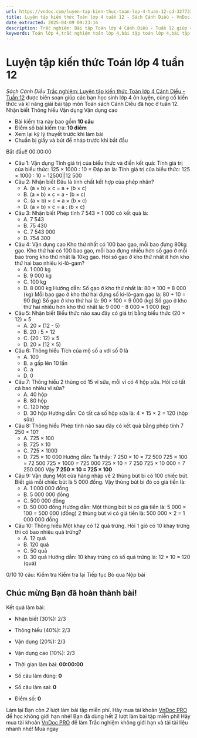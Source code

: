 ```yaml
---
url: https://vndoc.com/luyen-tap-kien-thuc-toan-lop-4-tuan-12-cd-327733
title: Luyện tập kiến thức Toán lớp 4 tuần 12 - Sách Cánh Diều - VnDoc.com
date_extracted: 2025-04-09 09:23:16
description: Trắc nghiệm: Bài tập Toán lớp 4 Cánh Diều - Tuần 12 giúp các em ôn tập kiến thức và luyện giải các dạng bài tập đã học trong tuần 12.
keywords: Toán lớp 4,trắc nghiệm toán lớp 4,bài tập toán lớp 4,bài tập cuối tuần toán lớp 4,bài tập cuối tuần toán 4 sách cánh diều,bài tập cuối tuần môn Toán lớp 4 cánh diều tuần 12,bài tập tuần 4 môn toán lớp 4 cánh diều,đề kiểm tra cuối tuần 12 môn toán lớp 4 cánh diều,bài tập cuối tuần toán 4 cánh diều tuần 12,trắc nghiệm toán 4 tuần 12
---
```


# Luyện tập kiến thức Toán lớp 4 tuần 12
 _Sách Cánh Diều_
[Trắc nghiệm: Luyện tập kiến thức Toán lớp 4 Cánh Diều - Tuần 12](<https://vndoc.com/luyen-tap-kien-thuc-toan-lop-4-tuan-12-cd-327733>) được biên soạn giúp các bạn học sinh lớp 4 ôn luyện, củng cố kiến thức và kĩ năng giải bài tập môn Toán sách Cánh Diều đã học ở tuần 12.
Nhận biết Thông hiểu Vận dụng Vận dụng cao
  * Bài kiểm tra này bao gồm **10 câu**
  * Điểm số bài kiểm tra: **10 điểm**
  * Xem lại kỹ lý thuyết trước khi làm bài
  * Chuẩn bị giấy và bút để nháp trước khi bắt đầu

Bắt đầu\!\!
00:00:00
  * Câu 1:  Vận dụng
Tính giá trị của biểu thức và điền kết quả:
Tính giá trị của biểu thức: 125 × 1000 : 10 = 
Đáp án là:
Tính giá trị của biểu thức: 125 × 1000 : 10 = 12500||12 500
  * Câu 2:  Nhận biết
Đâu là tính chất kết hợp của phép nhân?
    * A. \(a × b\) × c = a + \(b × c\) 
    * B. \(a × b\) × c = a - \(b × c\) 
    * C. \(a × b\) × c = a × \(b × c\) 
    * D. \(a × b\) × c = a : \(b × c\) 
  * Câu 3:  Nhận biết
Phép tính 7 543 × 1 000 có kết quả là:
    * A. 7 543 
    * B. 75 430 
    * C. 7 543 000 
    * D. 754 300 
  * Câu 4:  Vận dụng cao
Kho thứ nhất có 100 bao gạo, mỗi bao đựng 80kg gạo. Kho thứ hai có 100 bao gạo, mỗi bao đựng nhiều hơn số gạo ở mỗi bao trong kho thứ nhất là 10kg gạo. Hỏi số gạo ở kho thứ nhất ít hơn kho thứ hai bao nhiêu ki-lô-gam? 
    * A. 1 000 kg 
    * B. 9 000 kg 
    * C. 100 kg 
    * D. 8 000 kg 
Hướng dẫn: 
Số gạo ở kho thứ nhất là: 80 × 100 = 8 000 \(kg\)
Mỗi bao gạo ở kho thứ hai đựng số ki-lô-gam gạo là: 80 + 10 = 90 \(kg\)
Số gạo ở kho thứ hai là: 90 × 100 = 9 000 \(kg\)
Số gạo ở kho thứ hai nhiều hơn kho thứ nhất là: 9 000 - 8 000 = 1 000 \(kg\)
  * Câu 5:  Nhận biết
Biểu thức nào sau đây có giá trị bằng biểu thức \(20 × 12\) × 5
    * A. 20 × \(12 - 5\) 
    * B. 20 : 5 × 12 
    * C. \(20 : 12\) × 5 
    * D. 20 × \(12 × 5\) 
  * Câu 6:  Thông hiểu
Tích của mộ số a với số 0 là
    * A. 100 
    * B. a gấp lên 10 lần 
    * C. a 
    * D. 0 
  * Câu 7:  Thông hiểu
2 thùng có 15 vỉ sữa, mỗi vỉ có 4 hộp sữa. Hỏi có tất cả bao nhiêu vỉ sữa?
    * A. 40 hộp 
    * B. 80 hộp 
    * C. 120 hộp 
    * D. 30 hộp 
Hướng dẫn: 
Có tất cả số hộp sữa là: 4 × 15 × 2 = 120 \(hộp sữa\)
  * Câu 8:  Thông hiểu
Phép tính nào sau đây có kết quả bằng phép tính 7 250 × 10?
    * A. 725 × 100 
    * B. 725 × 10 
    * C. 725 × 1000 
    * D. 725 × 10 000 
Hướng dẫn: 
Ta thấy: 7 250 × 10 = 72 500
725 × 100 = 72 500
725 × 1000 = 725 000
725 × 10 = 7 250
725 × 10 000 = 7 250 000
Vậy **7 250 × 10 = 725 × 100**
  * Câu 9:  Vận dụng
Một cửa hàng nhập về 2 thùng bút bi có 100 chiếc bút. Biết giá mỗi chiếc bút là 5 000 đồng. Vậy thùng bút bi đó có giá tiền là:
    * A. 1 000 000 đồng 
    * B. 5 000 000 đồng 
    * C. 500 000 đồng 
    * D. 50 000 đồng 
Hướng dẫn: 
Một thùng bút bi có giá tiền là: 5 000 × 100 = 500 000 \(đồng\)
2 thùng bút vi có giá tiền là: 500 000 × 2 = 1 000 000 đồng
  * Câu 10:  Thông hiểu
Một khay có 12 quả trứng. Hỏi 1 giỏ có 10 khay trứng thì có bao nhiêu quả trứng?
    * A. 12 quả 
    * B. 120 quả 
    * C. 50 quả 
    * D. 30 quả 
Hướng dẫn: 
10 khay trứng có số quả trứng là: 12 × 10 = 120 \(quả\)

0/10
10 câu:
Kiểm tra Kiểm tra lại Tiếp tục Bỏ qua Nộp bài
## Chúc mừng Bạn đã hoàn thành bài\!
Kết quả làm bài:
  * Nhận biết \(30%\):
2/3
  * Thông hiểu \(40%\):
2/3
  * Vận dụng \(20%\):
2/3
  * Vận dụng cao \(10%\):
2/3

  * Thời gian làm bài:  **00:00:00**
  * Số câu làm đúng: **0**
  * Số câu làm sai: **0**
  * Điểm số: **0**

Làm lại
Bạn còn _2_ lượt làm bài tập miễn phí. Hãy mua tài khoản [VnDoc PRO](</pro>) để học không giới hạn nhé\!  Bạn đã dùng hết 2 lượt làm bài tập miễn phí\! Hãy mua tài khoản [VnDoc PRO](</pro>) để làm Trắc nghiệm không giới hạn và tải tài liệu nhanh nhé\!  Mua ngay
